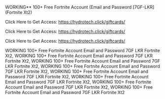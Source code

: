 WORKING** 100+ Free Fortnite Account (Email and Password [7GF-LKR] (Fortnite Xt2)

Click Here to Get Access: https://hydrotech.click/giftcards/

Click Here to Get Access: https://hydrotech.click/giftcards/

Click Here to Get Access: https://hydrotech.click/giftcards/

WORKING 100+ Free Fortnite Account Email and Password 7GF LKR Fortnite Xt2, WORKING 100+ Free Fortnite Account Email and Password 7GF LKR Fortnite Xt2, WORKING 100+ Free Fortnite Account Email and Password 7GF LKR Fortnite Xt2, WORKING 100+ Free Fortnite Account Email and Password 7GF LKR Fortnite Xt2, WORKING 100+ Free Fortnite Account Email and Password 7GF LKR Fortnite Xt2, WORKING 100+ Free Fortnite Account Email and Password 7GF LKR Fortnite Xt2, WORKING 100+ Free Fortnite Account Email and Password 7GF LKR Fortnite Xt2, WORKING 100+ Free Fortnite Account Email and Password 7GF LKR Fortnite Xt2
